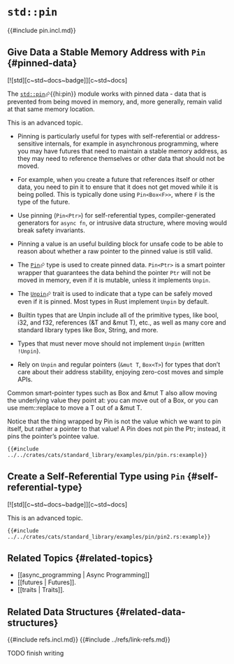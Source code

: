 # `std::pin`

{{#include pin.incl.md}}

## Give Data a Stable Memory Address with `Pin` {#pinned-data}

[![std][c~std~docs~badge]][c~std~docs]

The [`std::pin`](https://doc.rust-lang.org/std/pin/index.html)⮳{{hi:pin}} module works with pinned data - data that is prevented from being moved in memory, and, more generally, remain valid at that same memory location.

This is an advanced topic.

- Pinning is particularly useful for types with self-referential or address-sensitive internals, for example in asynchronous programming, where you may have futures that need to maintain a stable memory address, as they may need to reference themselves or other data that should not be moved.
- For example, when you create a future that references itself or other data, you need to pin it to ensure that it does not get moved while it is being polled. This is typically done using `Pin<Box<F>>`, where `F` is the type of the future.
- Use pinning (`Pin<Ptr>`) for self-referential types, compiler-generated generators for `async fn`, or intrusive data structure, where moving would break safety invariants.
- Pinning a value is an useful building block for unsafe code to be able to reason about whether a raw pointer to the pinned value is still valid.

- The [`Pin`](https://doc.rust-lang.org/std/pin/struct.Pin.html)⮳ type is used to create pinned data. `Pin<Ptr>` is a smart pointer wrapper that guarantees the data behind the pointer `Ptr` will not be moved in memory, even if it is mutable, unless it implements `Unpin`.
- The [`Unpin`](https://doc.rust-lang.org/std/pin/trait.Unpin.html)⮳ trait is used to indicate that a type can be safely moved even if it is pinned. Most types in Rust implement `Unpin` by default.
- Builtin types that are Unpin include all of the primitive types, like bool, i32, and f32, references (&T and &mut T), etc., as well as many core and standard library types like Box<T>, String, and more.
- Types that must never move should not implement `Unpin` (written `!Unpin`).
- Rely on `Unpin` and regular pointers (`&mut T`, `Box<T>`) for types that don’t care about their address stability, enjoying zero-cost moves and simple APIs.

Common smart-pointer types such as Box<T> and &mut T also allow moving the underlying value they point at: you can move out of a Box<T>, or you can use mem::replace to move a T out of a &mut T.

Notice that the thing wrapped by Pin is not the value which we want to pin itself, but rather a pointer to that value! A Pin<Ptr> does not pin the Ptr; instead, it pins the pointer’s pointee value.

```rust,editable
{{#include ../../crates/cats/standard_library/examples/pin/pin.rs:example}}
```

## Create a Self-Referential Type using `Pin` {#self-referential-type}

[![std][c~std~docs~badge]][c~std~docs]

This is an advanced topic.

```rust,editable
{{#include ../../crates/cats/standard_library/examples/pin/pin2.rs:example}}
```

## Related Topics {#related-topics}

- [[async_programming | Async Programming]]
- [[futures | Futures]].
- [[traits | Traits]].

## Related Data Structures {#related-data-structures}

{{#include refs.incl.md}}
{{#include ../refs/link-refs.md}}

<div class="hidden">
TODO finish writing
</div>
